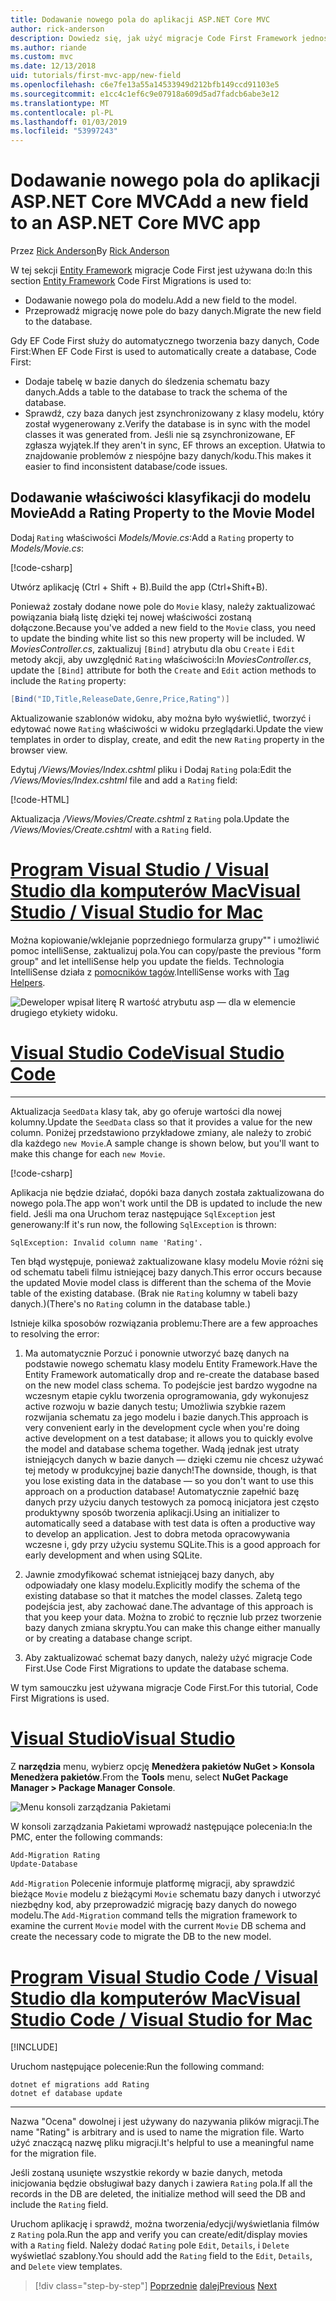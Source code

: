 ```yaml
---
title: Dodawanie nowego pola do aplikacji ASP.NET Core MVC
author: rick-anderson
description: Dowiedz się, jak użyć migracje Code First Framework jednostki Dodawanie nowego pola do modelu, i przeprowadzić migrację tej zmiany do bazy danych.
ms.author: riande
ms.custom: mvc
ms.date: 12/13/2018
uid: tutorials/first-mvc-app/new-field
ms.openlocfilehash: c6e7fe13a55a14533949d212bfb149ccd91103e5
ms.sourcegitcommit: e1cc4c1ef6c9e07918a609d5ad7fadcb6abe3e12
ms.translationtype: MT
ms.contentlocale: pl-PL
ms.lasthandoff: 01/03/2019
ms.locfileid: "53997243"
---
```

# <a name="add-a-new-field-to-an-aspnet-core-mvc-app"></a><span data-ttu-id="fd1f1-103">Dodawanie nowego pola do aplikacji ASP.NET Core MVC</span><span class="sxs-lookup"><span data-stu-id="fd1f1-103">Add a new field to an ASP.NET Core MVC app</span></span>

<span data-ttu-id="fd1f1-104">Przez [Rick Anderson](https://twitter.com/RickAndMSFT)</span><span class="sxs-lookup"><span data-stu-id="fd1f1-104">By [Rick Anderson](https://twitter.com/RickAndMSFT)</span></span>

<span data-ttu-id="fd1f1-105">W tej sekcji [Entity Framework](/ef/core/get-started/aspnetcore/new-db) migracje Code First jest używana do:</span><span class="sxs-lookup"><span data-stu-id="fd1f1-105">In this section [Entity Framework](/ef/core/get-started/aspnetcore/new-db) Code First Migrations is used to:</span></span>

* <span data-ttu-id="fd1f1-106">Dodawanie nowego pola do modelu.</span><span class="sxs-lookup"><span data-stu-id="fd1f1-106">Add a new field to the model.</span></span>
* <span data-ttu-id="fd1f1-107">Przeprowadź migrację nowe pole do bazy danych.</span><span class="sxs-lookup"><span data-stu-id="fd1f1-107">Migrate the new field to the database.</span></span>

<span data-ttu-id="fd1f1-108">Gdy EF Code First służy do automatycznego tworzenia bazy danych, Code First:</span><span class="sxs-lookup"><span data-stu-id="fd1f1-108">When EF Code First is used to automatically create a database, Code First:</span></span>

* <span data-ttu-id="fd1f1-109">Dodaje tabelę w bazie danych do śledzenia schematu bazy danych.</span><span class="sxs-lookup"><span data-stu-id="fd1f1-109">Adds a table to the database to  track the schema of the database.</span></span>
* <span data-ttu-id="fd1f1-110">Sprawdź, czy baza danych jest zsynchronizowany z klasy modelu, który został wygenerowany z.</span><span class="sxs-lookup"><span data-stu-id="fd1f1-110">Verify the database is in sync with the model classes it was generated from.</span></span> <span data-ttu-id="fd1f1-111">Jeśli nie są zsynchronizowane, EF zgłasza wyjątek.</span><span class="sxs-lookup"><span data-stu-id="fd1f1-111">If they aren't in sync, EF throws an exception.</span></span> <span data-ttu-id="fd1f1-112">Ułatwia to znajdowanie problemów z niespójne bazy danych/kodu.</span><span class="sxs-lookup"><span data-stu-id="fd1f1-112">This makes it easier to find inconsistent database/code issues.</span></span>

## <a name="add-a-rating-property-to-the-movie-model"></a><span data-ttu-id="fd1f1-113">Dodawanie właściwości klasyfikacji do modelu Movie</span><span class="sxs-lookup"><span data-stu-id="fd1f1-113">Add a Rating Property to the Movie Model</span></span>

<span data-ttu-id="fd1f1-114">Dodaj `Rating` właściwości *Models/Movie.cs*:</span><span class="sxs-lookup"><span data-stu-id="fd1f1-114">Add a `Rating` property to *Models/Movie.cs*:</span></span>

[!code-csharp[](~/tutorials/first-mvc-app/start-mvc/sample/MvcMovie22/Models/MovieDateRating.cs?highlight=13&name=snippet)]

<span data-ttu-id="fd1f1-115">Utwórz aplikację (Ctrl + Shift + B).</span><span class="sxs-lookup"><span data-stu-id="fd1f1-115">Build the app (Ctrl+Shift+B).</span></span>

<span data-ttu-id="fd1f1-116">Ponieważ zostały dodane nowe pole do `Movie` klasy, należy zaktualizować powiązania białą listę dzięki tej nowej właściwości zostaną dołączone.</span><span class="sxs-lookup"><span data-stu-id="fd1f1-116">Because you've added a new field to the `Movie` class, you need to update the binding white list so this new property will be included.</span></span> <span data-ttu-id="fd1f1-117">W *MoviesController.cs*, zaktualizuj `[Bind]` atrybutu dla obu `Create` i `Edit` metody akcji, aby uwzględnić `Rating` właściwości:</span><span class="sxs-lookup"><span data-stu-id="fd1f1-117">In *MoviesController.cs*, update the `[Bind]` attribute for both the `Create` and `Edit` action methods to include the `Rating` property:</span></span>

```csharp
[Bind("ID,Title,ReleaseDate,Genre,Price,Rating")]
   ```

<span data-ttu-id="fd1f1-118">Aktualizowanie szablonów widoku, aby można było wyświetlić, tworzyć i edytować nowe `Rating` właściwości w widoku przeglądarki.</span><span class="sxs-lookup"><span data-stu-id="fd1f1-118">Update the view templates in order to display, create, and edit the new `Rating` property in the browser view.</span></span>

<span data-ttu-id="fd1f1-119">Edytuj */Views/Movies/Index.cshtml* pliku i Dodaj `Rating` pola:</span><span class="sxs-lookup"><span data-stu-id="fd1f1-119">Edit the */Views/Movies/Index.cshtml* file and add a `Rating` field:</span></span>

[!code-HTML[](~/tutorials/first-mvc-app/start-mvc/sample/MvcMovie22/Views/Movies/IndexGenreRating.cshtml?highlight=17,39&range=24-64)]

<span data-ttu-id="fd1f1-120">Aktualizacja */Views/Movies/Create.cshtml* z `Rating` pola.</span><span class="sxs-lookup"><span data-stu-id="fd1f1-120">Update the */Views/Movies/Create.cshtml* with a `Rating` field.</span></span>

<!-- VS -------------------------->
# <a name="visual-studio--visual-studio-for-mactabvisual-studiovisual-studio-mac"></a>[<span data-ttu-id="fd1f1-121">Program Visual Studio / Visual Studio dla komputerów Mac</span><span class="sxs-lookup"><span data-stu-id="fd1f1-121">Visual Studio / Visual Studio for Mac</span></span>](#tab/visual-studio+visual-studio-mac)

<span data-ttu-id="fd1f1-122">Można kopiowanie/wklejanie poprzedniego formularza grupy"" i umożliwić pomoc intelliSense, zaktualizuj pola.</span><span class="sxs-lookup"><span data-stu-id="fd1f1-122">You can copy/paste the previous "form group" and let intelliSense help you update the fields.</span></span> <span data-ttu-id="fd1f1-123">Technologia IntelliSense działa z [pomocników tagów](xref:mvc/views/tag-helpers/intro).</span><span class="sxs-lookup"><span data-stu-id="fd1f1-123">IntelliSense works with [Tag Helpers](xref:mvc/views/tag-helpers/intro).</span></span>

![Deweloper wpisał literę R wartość atrybutu asp — dla w elemencie drugiego etykiety widoku.](new-field/_static/cr.png)

<!-- Code -------------------------->
# <a name="visual-studio-codetabvisual-studio-code"></a>[<span data-ttu-id="fd1f1-127">Visual Studio Code</span><span class="sxs-lookup"><span data-stu-id="fd1f1-127">Visual Studio Code</span></span>](#tab/visual-studio-code)
<!-- This tab intentionally left blank. -->
---  
<!-- End of VS tabs -->

<span data-ttu-id="fd1f1-128">Aktualizacja `SeedData` klasy tak, aby go oferuje wartości dla nowej kolumny.</span><span class="sxs-lookup"><span data-stu-id="fd1f1-128">Update the `SeedData` class so that it provides a value for the new column.</span></span> <span data-ttu-id="fd1f1-129">Poniżej przedstawiono przykładowe zmiany, ale należy to zrobić dla każdego `new Movie`.</span><span class="sxs-lookup"><span data-stu-id="fd1f1-129">A sample change is shown below, but you'll want to make this change for each `new Movie`.</span></span>

[!code-csharp[](start-mvc/sample/MvcMovie/Models/SeedDataRating.cs?name=snippet1&highlight=6)]

<span data-ttu-id="fd1f1-130">Aplikacja nie będzie działać, dopóki baza danych została zaktualizowana do nowego pola.</span><span class="sxs-lookup"><span data-stu-id="fd1f1-130">The app won't work until the DB is updated to include the new field.</span></span> <span data-ttu-id="fd1f1-131">Jeśli ma ona Uruchom teraz następujące `SqlException` jest generowany:</span><span class="sxs-lookup"><span data-stu-id="fd1f1-131">If it's run now, the following `SqlException` is thrown:</span></span>

`SqlException: Invalid column name 'Rating'.`

<span data-ttu-id="fd1f1-132">Ten błąd występuje, ponieważ zaktualizowane klasy modelu Movie różni się od schematu tabeli filmu istniejącej bazy danych.</span><span class="sxs-lookup"><span data-stu-id="fd1f1-132">This error occurs because the updated Movie model class is different than the schema of the Movie table of the existing database.</span></span> <span data-ttu-id="fd1f1-133">(Brak nie `Rating` kolumny w tabeli bazy danych.)</span><span class="sxs-lookup"><span data-stu-id="fd1f1-133">(There's no `Rating` column in the database table.)</span></span>

<span data-ttu-id="fd1f1-134">Istnieje kilka sposobów rozwiązania problemu:</span><span class="sxs-lookup"><span data-stu-id="fd1f1-134">There are a few approaches to resolving the error:</span></span>

1. <span data-ttu-id="fd1f1-135">Ma automatycznie Porzuć i ponownie utworzyć bazę danych na podstawie nowego schematu klasy modelu Entity Framework.</span><span class="sxs-lookup"><span data-stu-id="fd1f1-135">Have the Entity Framework automatically drop and re-create the database based on the new model class schema.</span></span> <span data-ttu-id="fd1f1-136">To podejście jest bardzo wygodne na wczesnym etapie cyklu tworzenia oprogramowania, gdy wykonujesz active rozwoju w bazie danych testu; Umożliwia szybkie razem rozwijania schematu za jego modelu i bazie danych.</span><span class="sxs-lookup"><span data-stu-id="fd1f1-136">This approach is very convenient early in the development cycle when you're doing active development on a test database; it allows you to quickly evolve the model and database schema together.</span></span> <span data-ttu-id="fd1f1-137">Wadą jednak jest utraty istniejących danych w bazie danych — dzięki czemu nie chcesz używać tej metody w produkcyjnej bazie danych!</span><span class="sxs-lookup"><span data-stu-id="fd1f1-137">The downside, though, is that you lose existing data in the database — so you don't want to use this approach on a production database!</span></span> <span data-ttu-id="fd1f1-138">Automatycznie zapełnić bazę danych przy użyciu danych testowych za pomocą inicjatora jest często produktywny sposób tworzenia aplikacji.</span><span class="sxs-lookup"><span data-stu-id="fd1f1-138">Using an initializer to automatically seed a database with test data is often a productive way to develop an application.</span></span> <span data-ttu-id="fd1f1-139">Jest to dobra metoda opracowywania wczesne i, gdy przy użyciu systemu SQLite.</span><span class="sxs-lookup"><span data-stu-id="fd1f1-139">This is a good approach for early development and when using SQLite.</span></span>

2. <span data-ttu-id="fd1f1-140">Jawnie zmodyfikować schemat istniejącej bazy danych, aby odpowiadały one klasy modelu.</span><span class="sxs-lookup"><span data-stu-id="fd1f1-140">Explicitly modify the schema of the existing database so that it matches the model classes.</span></span> <span data-ttu-id="fd1f1-141">Zaletą tego podejścia jest, aby zachować dane.</span><span class="sxs-lookup"><span data-stu-id="fd1f1-141">The advantage of this approach is that you keep your data.</span></span> <span data-ttu-id="fd1f1-142">Można to zrobić to ręcznie lub przez tworzenie bazy danych zmiana skryptu.</span><span class="sxs-lookup"><span data-stu-id="fd1f1-142">You can make this change either manually or by creating a database change script.</span></span>

3. <span data-ttu-id="fd1f1-143">Aby zaktualizować schemat bazy danych, należy użyć migracje Code First.</span><span class="sxs-lookup"><span data-stu-id="fd1f1-143">Use Code First Migrations to update the database schema.</span></span>

<span data-ttu-id="fd1f1-144">W tym samouczku jest używana migracje Code First.</span><span class="sxs-lookup"><span data-stu-id="fd1f1-144">For this tutorial, Code First Migrations is used.</span></span>

<!-- VS -------------------------->
# <a name="visual-studiotabvisual-studio"></a>[<span data-ttu-id="fd1f1-145">Visual Studio</span><span class="sxs-lookup"><span data-stu-id="fd1f1-145">Visual Studio</span></span>](#tab/visual-studio)

<span data-ttu-id="fd1f1-146">Z **narzędzia** menu, wybierz opcję **Menedżera pakietów NuGet > Konsola Menedżera pakietów**.</span><span class="sxs-lookup"><span data-stu-id="fd1f1-146">From the **Tools** menu, select **NuGet Package Manager > Package Manager Console**.</span></span>

  ![Menu konsoli zarządzania Pakietami](adding-model/_static/pmc.png)

<span data-ttu-id="fd1f1-148">W konsoli zarządzania Pakietami wprowadź następujące polecenia:</span><span class="sxs-lookup"><span data-stu-id="fd1f1-148">In the PMC, enter the following commands:</span></span>

```powershell
Add-Migration Rating
Update-Database
```

<span data-ttu-id="fd1f1-149">`Add-Migration` Polecenie informuje platformę migracji, aby sprawdzić bieżące `Movie` modelu z bieżącymi `Movie` schematu bazy danych i utworzyć niezbędny kod, aby przeprowadzić migrację bazy danych do nowego modelu.</span><span class="sxs-lookup"><span data-stu-id="fd1f1-149">The `Add-Migration` command tells the migration framework to examine the current `Movie` model with the current `Movie` DB schema and create the necessary code to migrate the DB to the new model.</span></span>

# <a name="visual-studio-code--visual-studio-for-mactabvisual-studio-codevisual-studio-mac"></a>[<span data-ttu-id="fd1f1-150">Program Visual Studio Code / Visual Studio dla komputerów Mac</span><span class="sxs-lookup"><span data-stu-id="fd1f1-150">Visual Studio Code / Visual Studio for Mac</span></span>](#tab/visual-studio-code+visual-studio-mac)

[!INCLUDE[](~/includes/RP-mvc-shared/sqlite-warn.md)]

<span data-ttu-id="fd1f1-151">Uruchom następujące polecenie:</span><span class="sxs-lookup"><span data-stu-id="fd1f1-151">Run the following command:</span></span>

```cli
dotnet ef migrations add Rating
dotnet ef database update
```

---  
<!-- End of VS tabs -->

<span data-ttu-id="fd1f1-152">Nazwa "Ocena" dowolnej i jest używany do nazywania plików migracji.</span><span class="sxs-lookup"><span data-stu-id="fd1f1-152">The name "Rating" is arbitrary and is used to name the migration file.</span></span> <span data-ttu-id="fd1f1-153">Warto użyć znaczącą nazwę pliku migracji.</span><span class="sxs-lookup"><span data-stu-id="fd1f1-153">It's helpful to use a meaningful name for the migration file.</span></span>

<span data-ttu-id="fd1f1-154">Jeśli zostaną usunięte wszystkie rekordy w bazie danych, metoda inicjowania będzie obsługiwał bazy danych i zawiera `Rating` pola.</span><span class="sxs-lookup"><span data-stu-id="fd1f1-154">If all the records in the DB are deleted, the initialize method will seed the DB and include the `Rating` field.</span></span>

<span data-ttu-id="fd1f1-155">Uruchom aplikację i sprawdź, można tworzenia/edycji/wyświetlania filmów z `Rating` pola.</span><span class="sxs-lookup"><span data-stu-id="fd1f1-155">Run the app and verify you can create/edit/display movies with a `Rating` field.</span></span> <span data-ttu-id="fd1f1-156">Należy dodać `Rating` pole `Edit`, `Details`, i `Delete` wyświetlać szablony.</span><span class="sxs-lookup"><span data-stu-id="fd1f1-156">You should add the `Rating` field to the `Edit`, `Details`, and `Delete` view templates.</span></span>

> [!div class="step-by-step"]
> <span data-ttu-id="fd1f1-157">[Poprzednie](search.md)
> [dalej](validation.md)</span><span class="sxs-lookup"><span data-stu-id="fd1f1-157">[Previous](search.md)
[Next](validation.md)</span></span>  
